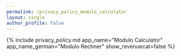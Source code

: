 ```yaml
---
permalink: /privacy_policy_modulo_calculator
layout: single
author_profile: false
---
```


{% include privacy_policy.md
   app_name="Modulo Calculator"
   app_name_german="Modulo Rechner"
   show_revenuecat=false
%}